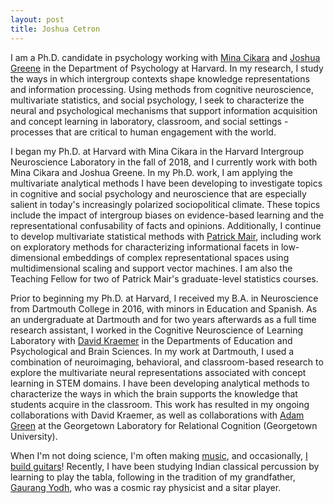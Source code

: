 ```yaml
---
layout: post
title: Joshua Cetron
---
```


I am a Ph.D. candidate in psychology working with [Mina Cikara](http://www.intergroupneurosciencelaboratory.com/) and [Joshua Greene](https://www.joshua-greene.net/) in the Department of Psychology at Harvard. In my research, I study the ways in which intergroup contexts shape knowledge representations and information processing. Using methods from cognitive neuroscience, multivariate statistics, and social psychology, I seek to characterize the neural and psychological mechanisms that support information acquisition and concept learning in laboratory, classroom, and social settings - processes that are critical to human engagement with the world.

I began my Ph.D. at Harvard with Mina Cikara in the Harvard Intergroup Neuroscience Laboratory in the fall of 2018, and I currently work with both Mina Cikara and Joshua Greene. In my Ph.D. work, I am applying the multivariate analytical methods I have been developing to investigate topics in cognitive and social psychology and neuroscience that are especially salient in today's increasingly polarized sociopolitical climate. These topics include the impact of intergroup biases on evidence-based learning and the representational confusability of facts and opinions. Additionally, I continue to develop multivariate statistical methods with [Patrick Mair](https://psychology.fas.harvard.edu/people/patrick-mair), including work on exploratory methods for characterizing informational facets in low-dimensional embeddings of complex representational spaces using multidimensional scaling and support vector machines. I am also the Teaching Fellow for two of Patrick Mair's graduate-level statistics courses.

Prior to beginning my Ph.D. at Harvard, I received my B.A. in Neuroscience from Dartmouth College in 2016, with minors in Education and Spanish. As an undergraduate at Dartmouth and for two years afterwards as a full time research assistant, I worked in the Cognitive Neuroscience of Learning Laboratory with [David Kraemer](https://sites.dartmouth.edu/kraemerlab/) in the Departments of Education and Psychological and Brain Sciences. In my work at Dartmouth, I used a combination of neuroimaging, behavioral, and classroom-based research to explore the multivariate neural representations associated with concept learning in STEM domains. I have been developing analytical methods to characterize the ways in which the brain supports the knowledge that students acquire in the classroom. This work has resulted in my ongoing collaborations with David Kraemer, as well as collaborations with [Adam Green](http://cng.georgetown.edu/home) at the Georgetown Laboratory for Relational Cognition (Georgetown University).

When I'm not doing science, I'm often making [music](https://soundcloud.com/josh_cetron), and occasionally, [I build guitars](https://www.facebook.com/jscguitars/)! Recently, I have been studying Indian classical percussion by learning to play the tabla, following in the tradition of my grandfather, [Gaurang Yodh](https://icecube.wisc.edu/news/collaboration/2019/07/joyful-music-filled-life-of-physicist-dr-gaurang-yodh/), who was a cosmic ray physicist and a sitar player.
